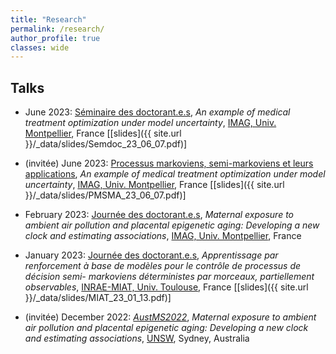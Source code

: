 ```yaml
---
title: "Research"
permalink: /research/
author_profile: true
classes: wide
---
```


## Talks 

<!-- - July 2023: [Journées de Statistique](https://jds2023.sciencesconf.org/), *An example of medical treatment optimization under model uncertainty*, [Université libre de Bruxelles](https://www.ulb.be/), Belgique \[[slides]({{ site.url }}/_data/slides/JDS_23_07_04.pdf)\] -->

<!-- - (invitée) June 2023: [INFORMS Applied Probability Society Conference](https://informs-aps2023.event.univ-lorraine.fr/), *An example of medical treatment optimization under model uncertainty*, Nancy, France \[[slides]({{ site.url }}/_data/slides/APS_23_06_30.pdf)\] -->

- June 2023: [Séminaire des doctorant.e.s](https://imag.umontpellier.fr/?page_id=625&idsem=596), *An example of medical treatment optimization under model uncertainty*, [IMAG, Univ. Montpellier](https://imag.umontpellier.fr/?page_id=1172&lang=en), France \[[slides]({{ site.url }}/_data/slides/Semdoc_23_06_07.pdf)\]

- (invitée) June 2023: [Processus markoviens, semi-markoviens et leurs applications](https://pmsma.sciencesconf.org/), *An example of medical treatment optimization under model uncertainty*, [IMAG, Univ. Montpellier](https://imag.umontpellier.fr/?page_id=1172&lang=en), France \[[slides]({{ site.url }}/_data/slides/PMSMA_23_06_07.pdf)\]

- February 2023: [Journée des doctorant.e.s](https://imag.umontpellier.fr/?page_id=526&idseance=5210), *Maternal exposure to ambient air pollution and placental epigenetic aging: Developing a new clock and estimating associations*, [IMAG, Univ. Montpellier](https://imag.umontpellier.fr/?page_id=1172&lang=en), France

- January 2023: [Journée des doctorant.e.s](https://miat.inrae.fr/site/images/e/ec/Programme-seminaire-doctorants-2023.pdf), *Apprentissage par renforcement à base de modèles pour le contrôle de processus de décision semi-
markoviens déterministes par morceaux, partiellement observables*, [INRAE-MIAT, Univ. Toulouse](https://miat.inrae.fr/site/Accueil), France \[[slides]({{ site.url }}/_data/slides/MIAT_23_01_13.pdf)\]

- (invitée) December 2022: [*AustMS2022*](https://conference.unsw.edu.au/en/austms2022), *Maternal exposure to ambient air pollution and placental epigenetic aging: Developing a new clock and estimating associations*, [UNSW](https://www.unsw.edu.au/), Sydney, Australia